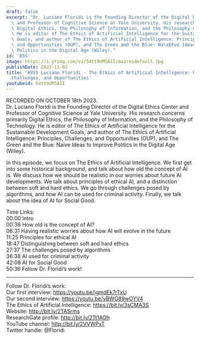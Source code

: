 ```yaml
---
draft: false
excerpt: "Dr. Luciano Floridi is the Founding Director of the Digital Ethics Center\
  \ and Professor of Cognitive Science at Yale University. His research concerns primarily\
  \ Digital Ethics, the Philosophy of Information, and the Philosophy of Technology.\
  \ He is editor of The Ethics of Artificial Intelligence for the Sustainable Development\
  \ Goals, and author of The Ethics of Artificial Intelligence: Principles, Challenges,\
  \ and Opportunities (OUP), and The Green and the Blue: Na\xEFve Ideas to Improve\
  \ Politics in the Digital Age (Wiley)."
id: '855'
image: https://i.ytimg.com/vi/54tt9UM5AII/maxresdefault.jpg
publishDate: 2023-11-02
title: '#855 Luciano Floridi - The Ethics of Artificial Intelligence: Principles,
  Challenges, and Opportunities'
youtubeid: 54tt9UM5AII
---
```

RECORDED ON OCTOBER 18th 2023.  
Dr. Luciano Floridi is the Founding Director of the Digital Ethics Center and Professor of Cognitive Science at Yale University. His research concerns primarily Digital Ethics, the Philosophy of Information, and the Philosophy of Technology. He is editor of The Ethics of Artificial Intelligence for the Sustainable Development Goals, and author of The Ethics of Artificial Intelligence: Principles, Challenges, and Opportunities (OUP), and The Green and the Blue: Naïve Ideas to Improve Politics in the Digital Age (Wiley).

In this episode, we focus on The Ethics of Artificial Intelligence. We first get into some historical background, and talk about how old the concept of AI is. We discuss how we should be realistic in our worries about future AI developments. We talk about principles of ethical AI, and a distinction between soft and hard ethics. We go through challenges posed by algorithms, and how AI can be used for criminal activity. Finally, we talk about the idea of AI for Social Good.

Time Links:  
00:00  Intro  
00:38  How old is the concept of AI?  
06:31  Having realistic worries about how AI will evolve in the future  
11:25  Principles for ethical AI  
18:47  Distinguishing between soft and hard ethics  
27:37  The challenges posed by algorithms  
36:38  AI used for criminal activity  
42:08  AI for Social Good  
50:36  Follow Dr. Floridi’s work!

---

Follow Dr. Floridi’s work:  
Our first interview: https://youtu.be/jgmdEk7rTxU  
Our second interview: https://youtu.be/vBWG89wOYV4  
The Ethics of Artificial Intelligence: https://bit.ly/3sCMA3S  
Website: http://bit.ly/2TASrms  
ResearchGate profile: http://bit.ly/2Tt1AOh  
YouTube channel: http://bit.ly/2VVWPxT  
Twitter handle: @Floridi
